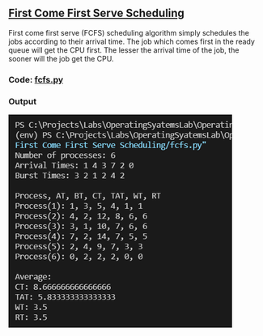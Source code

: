 ## [First Come First Serve Scheduling](./fcfs.py)

First come first serve (FCFS) scheduling algorithm simply schedules the jobs according to their arrival time. The job which comes first in the ready queue will get the CPU first. The lesser the arrival time of the job, the sooner will the job get the CPU.
### Code: [fcfs.py](./fcfs.py)

### Output

![Output](./output.png)